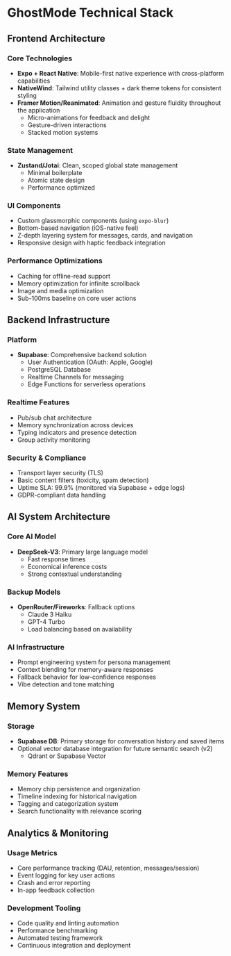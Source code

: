 # GhostMode Technical Stack

## Frontend Architecture

### Core Technologies
- **Expo + React Native**: Mobile-first native experience with cross-platform capabilities
- **NativeWind**: Tailwind utility classes + dark theme tokens for consistent styling
- **Framer Motion/Reanimated**: Animation and gesture fluidity throughout the application
  - Micro-animations for feedback and delight
  - Gesture-driven interactions
  - Stacked motion systems

### State Management
- **Zustand/Jotai**: Clean, scoped global state management
  - Minimal boilerplate
  - Atomic state design
  - Performance optimized

### UI Components
- Custom glassmorphic components (using `expo-blur`)
- Bottom-based navigation (iOS-native feel)
- Z-depth layering system for messages, cards, and navigation
- Responsive design with haptic feedback integration

### Performance Optimizations
- Caching for offline-read support
- Memory optimization for infinite scrollback
- Image and media optimization
- Sub-100ms baseline on core user actions

## Backend Infrastructure

### Platform
- **Supabase**: Comprehensive backend solution
  - User Authentication (OAuth: Apple, Google)
  - PostgreSQL Database
  - Realtime Channels for messaging
  - Edge Functions for serverless operations

### Realtime Features
- Pub/sub chat architecture
- Memory synchronization across devices
- Typing indicators and presence detection
- Group activity monitoring

### Security & Compliance
- Transport layer security (TLS)
- Basic content filters (toxicity, spam detection)
- Uptime SLA: 99.9% (monitored via Supabase + edge logs)
- GDPR-compliant data handling

## AI System Architecture

### Core AI Model
- **DeepSeek-V3**: Primary large language model
  - Fast response times
  - Economical inference costs
  - Strong contextual understanding

### Backup Models
- **OpenRouter/Fireworks**: Fallback options
  - Claude 3 Haiku
  - GPT-4 Turbo
  - Load balancing based on availability

### AI Infrastructure
- Prompt engineering system for persona management
- Context blending for memory-aware responses
- Fallback behavior for low-confidence responses
- Vibe detection and tone matching

## Memory System

### Storage
- **Supabase DB**: Primary storage for conversation history and saved items
- Optional vector database integration for future semantic search (v2)
  - Qdrant or Supabase Vector

### Memory Features
- Memory chip persistence and organization
- Timeline indexing for historical navigation
- Tagging and categorization system
- Search functionality with relevance scoring

## Analytics & Monitoring

### Usage Metrics
- Core performance tracking (DAU, retention, messages/session)
- Event logging for key user actions
- Crash and error reporting
- In-app feedback collection

### Development Tooling
- Code quality and linting automation
- Performance benchmarking
- Automated testing framework
- Continuous integration and deployment
